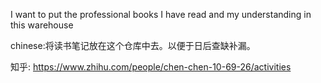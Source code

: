 
I want to put the professional books I have read and my understanding in this warehouse


chinese:将读书笔记放在这个仓库中去。以便于日后查缺补漏。

知乎:  https://www.zhihu.com/people/chen-chen-10-69-26/activities
